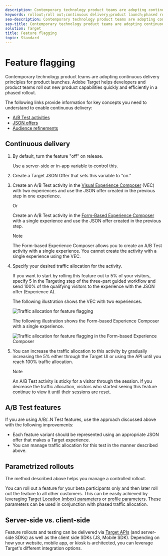 ```yaml
---
description: Contemporary technology product teams are adopting continuous delivery principles for product launches. Target helps developers and product teams roll out new product capabilities quickly and efficiently.
keywords: rollout;roll out;continuous delivery;product launch;phased rollout
seo-description: Contemporary technology product teams are adopting continuous delivery principles for product launches. Adobe Target helps developers and product teams roll out new product capabilities quickly and efficiently in a phased rollout.
seo-title: Contemporary technology product teams are adopting continuous delivery principles for product launches. Adobe Target helps developers and product teams roll out new product capabilities quickly and efficiently.
solution: Target
title: Feature flagging
topic: Standard
---
```


# Feature flagging

Contemporary technology product teams are adopting continuous delivery principles for product launches. Adobe Target helps developers and product teams roll out new product capabilities quickly and efficiently in a phased rollout.

The following links provide information for key concepts you need to understand to enable continuous delivery:

* [A/B Test activities](/help/c-activities/t-test-ab/test-ab.md)
* [JSON offers](/help/c-experiences/c-manage-content/create-json-offer.md)
* [Audience refinements](/help/c-target/c-audiences/creating-a-profile-attribute-comparison-audience.md)

## Continuous delivery

1. By default, turn the feature "off" on release.

   Use a server-side or in-app variable to control this.

1. Create a Target JSON Offer that sets this variable to "on."

1. Create an A/B Test activity in the [Visual Experience Composer](/c-experiences/c-visual-experience-composer/visual-experience-composer.md) (VEC) with two experiences and use the JSON offer created in the previous step in one experience.

   Or

   Create an A/B Test activity in the [Form-Based Experience Composer](/c-experiences/form-experience-composer.md) with a single experience and use the JSON offer created in the previous step.

   >[!NOTE]
   >
   >The Form-based Experience Composer allows you to create an A/B Test activity with a single experience. You cannot create the activity with a single experience using the VEC.

1. Specify your desired traffic allocation for the activity.

   If you want to start by rolling this feature out to 5% of your visitors, specify 5 in the Targeting step of the three-part guided workflow and send 100% of the qualifying visitors to the experience with the JSON offer (Experience A). 

   The following illustration shows the VEC with two experiences.

   ![Traffic allocation for feature flagging](/c-implementing-target/c-api-and-sdk-overview/assets/feature-flagging.png)

   The following illustration shows the Form-based Experience Composer with a single experience.

   ![Traffic allocation for feature flagging in the Form-based Experience Composer](/c-implementing-target/c-api-and-sdk-overview/assets/feature-flagging-form.png)

1. You can increase the traffic allocation to this activity by gradually increasing the 5% either through the Target UI or using the API until you reach 100% traffic allocation.

   >[!NOTE]
   >
   >An A/B Test activity is sticky for a visitor through the session. If you decrease the traffic allocation, visitors who started seeing this feature continue to view it until their sessions are reset.

## A/B Test features

If you are using A/B/..N Test features, use the approach discussed above with the following improvements:

* Each feature variant should be represented using an appropriate JSON offer that makes a Target experience.
* You can manage traffic allocation for this test in the manner described above.

## Parametrized rollouts

The method described above helps you manage a controlled rollout. 

You can roll out a feature for your beta participants only and then later roll out the feature to all other customers. This can be easily achieved by leveraging [Target Location (mbox) parameters](/help/c-target/c-audiences/c-target-rules/custom-parameters.md) or [profile parameters](/help/c-target/c-audiences/c-target-rules/visitor-profile.md). These parameters can be used in conjunction with phased traffic allocation.

## Server-side vs. client-side

Feature rollouts and testing can be delivered via [Target APIs](/help/c-implementing-target/c-api-and-sdk-overview/api-and-sdk-overview.md) (and server-side SDKs) as well as the client side SDKs (JS, Mobile SDK). Depending on how your website, mobile app, or kiosk is architected, you can leverage Target's different integration options.
